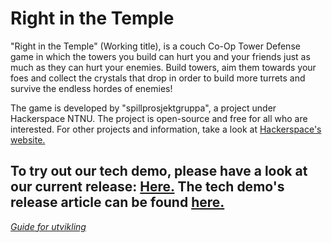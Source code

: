 # Right in the Temple

"Right in the Temple" (Working title), is a couch Co-Op Tower Defense game in which the towers you build can hurt you and your friends just as much as they can hurt your enemies. Build towers, aim them towards your foes and collect the crystals that drop in order to build more turrets and survive the endless hordes of enemies!

The game is developed by "spillprosjektgruppa", a project under Hackerspace NTNU. The project is open-source and free for all who are interested. For other projects and information, take a look at <a href="https://www.hackerspace-ntnu.no/">Hackerspace's website.</a>


To try out our tech demo, please have a look at our current release: <a href="https://github.com/hackerspace-ntnu/HackerSpace_NTNU_SpillProsjekt/releases/tag/v0.1-alpha"> Here.</a>
The tech demo's release article can be found <a href="https://www.hackerspace-ntnu.no/news/54/"> here.</a>
---

*[Guide for utvikling](Assets/README.md)*
